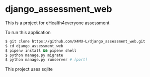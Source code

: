 # django_assessment_web

This is a project for eHealth4everyone assessment

To run this application

```bash
$ git clone https://github.com/X4MU-L/django_assessment_web.git
$ cd django_assessment_web
$ pipenv install && pipenv shell
$ python manage.py migrate
$ python manage.py runserver # [port]

```

This project uses sqlite
